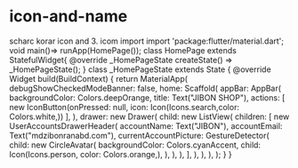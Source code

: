 # icon-and-name
scharc korar icon and 3. icom import
import 'package:flutter/material.dart';
void main()=> runApp(HomePage());
class HomePage extends StatefulWidget{
  @override
  _HomePageState createState() => _HomePageState();
}
class _HomePageState extends State<HomePage> {
  @override
  Widget build(BuildContext) {
    return MaterialApp(
      debugShowCheckedModeBanner: false,
      home: Scaffold(
        appBar: AppBar(
          backgroundColor: Colors.deepOrange,
          title: Text("JIBON SHOP"),
          actions: <Widget> [
            new IconButton(onPressed: null, icon: Icon(Icons.search,color: Colors.white,))
          ],
        ),
        drawer: new Drawer(
          child: new ListView(
            children: <Widget> [
              new UserAccountsDrawerHeader(
                  accountName: Text("JIBON"),
                  accountEmail: Text("mdzibonranabd.com"),
                currentAccountPicture: GestureDetector(
                  child: new CircleAvatar(
                    backgroundColor: Colors.cyanAccent,
                    child: Icon(Icons.person, color: Colors.orange,),
                  ),
                ),
              ),
            ],
          ),
        ),
      ),
    );
  }
}
